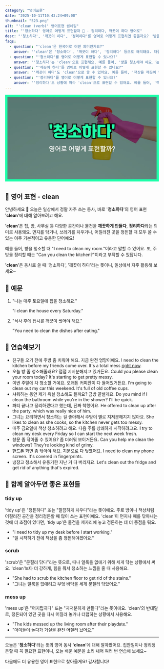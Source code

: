 ```yaml
---
category: "영어표현"
date: "2025-10-11T10:43:24+09:00"
thumbnail: "523.png"
alt: "'clean (verb)' 영어표현 썸네일"
title: "'청소하다' 영어로 어떻게 표현할까 🧹 - 정리하다, 깨끗이 하다 영어로"
desc: "'청소하다', '깨끗이 하다', '정리하다'를 영어로 어떻게 표현하면 좋을까요? '방을 청소해야 해요.', '책상을 깨끗이 닦았어요.' 등을 영어로 표현하는 법을 배워봅시다. 다양한 예문을 통해서 연습하고 본인의 표현으로 만들어 보세요."
faqs:
  - question: "'clean'은 한국어로 어떤 의미인가요?"
    answer: "'clean'은 '청소하다', '깨끗이 하다', '정리하다' 등으로 해석돼요. 더럽거나 어질러진 것을 깨끗하게 만드는 동작을 말해요."
  - question: "'청소하다'를 영어로 어떻게 표현할 수 있나요?"
    answer: "'청소하다'는 'clean'으로 표현해요. 예를 들어, '방을 청소해야 해요.'는 'I need to clean my room.'이라고 해요."
  - question: "'깨끗이 하다'를 영어로 어떻게 표현할 수 있나요?"
    answer: "'깨끗이 하다'도 'clean'으로 쓸 수 있어요. 예를 들어, '책상을 깨끗이 닦았어요.'는 'I cleaned the desk.'라고 해요."
  - question: "'정리하다'를 영어로 어떻게 표현할 수 있나요?"
    answer: "'정리하다'도 상황에 따라 'clean'으로 표현할 수 있어요. 예를 들어, '책상을 정리했어요.'는 'I cleaned up my desk.'라고 말해요."
---
```


!['clean (verb)' 영어표현](./523.png)

## 🌟 영어 표현 - clean

안녕하세요 👋 오늘은 일상에서 정말 자주 쓰는 동사, 바로 '**청소하다**'의 영어 표현 '**clean**'에 대해 알아보려고 해요.

'**clean**'은 집, 방, 사무실 등 다양한 공간이나 물건을 **깨끗하게 만들다**, **정리하다**라는 의미로 사용돼요. 먼지를 닦거나, 쓰레기를 치우거나, 어질러진 곳을 정돈할 때 모두 쓸 수 있는 아주 기본적이고 유용한 단어예요!

예를 들어, 방을 청소할 때 "I need to clean my room."이라고 말할 수 있어요. 또, 주방을 정리할 때는 "Can you clean the kitchen?"이라고 부탁할 수 있답니다.

'**clean**'은 동사로 쓸 때 '청소하다', '깨끗이 하다'라는 뜻이니, 일상에서 자주 활용해 보세요~

## 📖 예문

1. "나는 매주 토요일에 집을 청소해요."

   "I clean the house every Saturday."

2. "식사 후에 접시를 깨끗이 씻어야 해요."

   "You need to clean the dishes after eating."

## 💬 연습해보기

<ul data-interactive-list>

  <li data-interactive-item>
    <span data-toggler>친구들 오기 전에 주방 좀 치워야 해요. 지금 완전 엉망이에요.</span>
    <span data-answer>I need to clean the kitchen before my friends come over. It's a total mess <a href="/blog/in-english/525.right-now/">right now</a>.</span>
  </li>

  <li data-interactive-item>
    <span data-toggler>오늘 방 좀 청소해줄래요? 점점 지저분해지고 있거든요.</span>
    <span data-answer>Could you please clean your room today? It's starting to get pretty messy.</span>
  </li>

  <li data-interactive-item>
    <span data-toggler>이번 주말에 차 청소할 거예요. 오래된 커피잔이 다 들어있거든요.</span>
    <span data-answer>I'm going to clean out my car this weekend. It's full of old coffee cups.</span>
  </li>

  <li data-interactive-item>
    <span data-toggler>샤워하는 동안 제가 욕실 청소해도 될까요? 금방 끝낼게요.</span>
    <span data-answer>Do you mind if I clean the bathroom while you're in the shower? I'll be quick.</span>
  </li>

  <li data-interactive-item>
    <span data-toggler>파티 끝나고 정리하겠다고 했는데, 진짜 착했어요.</span>
    <span data-answer>He offered to clean up after the party, which was really nice of him.</span>
  </li>

  <li data-interactive-item>
    <span data-toggler>그녀는 요리하면서 청소하는 걸 좋아해서 주방이 별로 지저분해지지 않아요.</span>
    <span data-answer>She likes to clean as she cooks, so the kitchen never gets too messy.</span>
  </li>

  <li data-interactive-item>
    <span data-toggler>매주 금요일에 책상 청소하려고 해요. 다음 주를 상쾌하게 시작하려고요.</span>
    <span data-answer>I try to clean my desk every Friday so I can start the next week fresh.</span>
  </li>

  <li data-interactive-item>
    <span data-toggler>창문 좀 닦아줄 수 있어요? 좀 더러워 보이거든요.</span>
    <span data-answer>Can you help me clean the windows? They're looking kind of grimy.</span>
  </li>

  <li data-interactive-item>
    <span data-toggler>핸드폰 화면 좀 닦아야 해요. 지문으로 다 덮였어요.</span>
    <span data-answer>I need to clean my phone screen. It's covered in fingerprints.</span>
  </li>

  <li data-interactive-item>
    <span data-toggler>냉장고 청소해서 유통기한 지난 거 다 버리자요.</span>
    <span data-answer>Let's clean out the fridge and get rid of anything that's expired.</span>
  </li>

</ul>

## 🤝 함께 알아두면 좋은 표현들

### tidy up

'tidy up'은 "정돈하다" 또는 "깔끔하게 치우다"라는 뜻이에요. 주로 방이나 책상처럼 어질러진 공간을 정리정돈할 때 많이 쓰는 표현이에요. 'clean'이 먼지나 때를 닦아내는 것에 더 초점이 있다면, 'tidy up'은 물건을 제자리에 놓고 정돈하는 데 더 중점을 둬요.

- "I need to tidy up my desk before I start working."
- "일 시작하기 전에 책상을 좀 정돈해야겠어요."

### scrub

'scrub'은 "문질러 닦다"라는 뜻으로, 때나 얼룩을 없애기 위해 세게 닦는 상황에서 써요. 'clean'보다 더 강하게, 힘을 줘서 청소하는 느낌을 줄 때 사용해요.

- "She had to scrub the kitchen floor to get rid of the stains."
- "그녀는 얼룩을 없애려고 부엌 바닥을 세게 문질러 닦았어요."

### mess up

'mess up'은 "어지럽히다" 또는 "지저분하게 만들다"라는 뜻이에요. 'clean'의 반대말로, 정돈되어 있던 곳을 다시 어질러 놓거나 더럽히는 상황에서 사용해요.

- "The kids messed up the living room after their playdate."
- "아이들이 놀다가 거실을 완전 어질러 놨어요."

---

오늘은 '**청소하다**'라는 뜻의 영어 동사 '**clean**'에 대해 알아봤어요. 집안일이나 정리정돈할 때 꼭 필요한 표현이니, 오늘 배운 예문을 소리 내어 여러 번 연습해 보세요~

다음에도 더 유용한 영어 표현으로 찾아올게요! 감사합니다!
